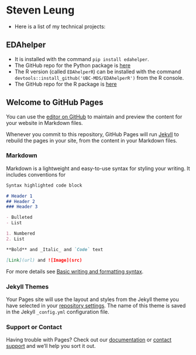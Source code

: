 # Steven Leung

- Here is a list of my technical projects:

## EDAhelper

- It is installed with the command `pip install edahelper`.
- The GitHub repo for the Python package is [here](https://github.com/UBC-MDS/EDAhelper)
- The R version (called `EDAhelperR`) can be installed with the command `devtools::install_github('UBC-MDS/EDAhelperR')` from the R console.
- The GitHub repo for the R package is [here](https://github.com/UBC-MDS/EDAhelperR)

## Welcome to GitHub Pages

You can use the [editor on GitHub](https://github.com/stevenleung2018/digital-cv/edit/gh-pages/README.md) to maintain and preview the content for your website in Markdown files.

Whenever you commit to this repository, GitHub Pages will run [Jekyll](https://jekyllrb.com/) to rebuild the pages in your site, from the content in your Markdown files.

### Markdown

Markdown is a lightweight and easy-to-use syntax for styling your writing. It includes conventions for

```markdown
Syntax highlighted code block

# Header 1
## Header 2
### Header 3

- Bulleted
- List

1. Numbered
2. List

**Bold** and _Italic_ and `Code` text

[Link](url) and ![Image](src)
```

For more details see [Basic writing and formatting syntax](https://docs.github.com/en/github/writing-on-github/getting-started-with-writing-and-formatting-on-github/basic-writing-and-formatting-syntax).

### Jekyll Themes

Your Pages site will use the layout and styles from the Jekyll theme you have selected in your [repository settings](https://github.com/stevenleung2018/digital-cv/settings/pages). The name of this theme is saved in the Jekyll `_config.yml` configuration file.

### Support or Contact

Having trouble with Pages? Check out our [documentation](https://docs.github.com/categories/github-pages-basics/) or [contact support](https://support.github.com/contact) and we’ll help you sort it out.
